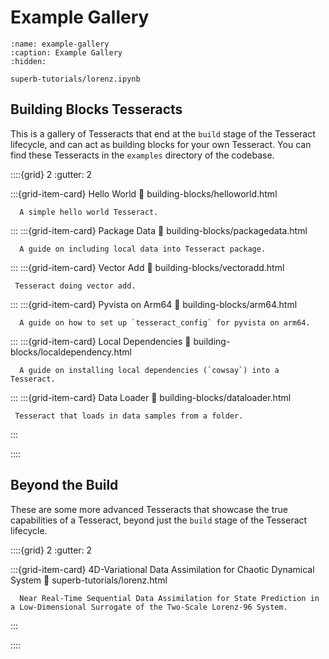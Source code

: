 Example Gallery
====================

```{toctree}
:name: example-gallery
:caption: Example Gallery
:hidden:

superb-tutorials/lorenz.ipynb
```


## Building Blocks Tesseracts

This is a gallery of Tesseracts that end at the `build` stage of the Tesseract lifecycle, and can act as building blocks for your own Tesseract. You can find these Tesseracts in the `examples` directory of the codebase.

::::{grid} 2
   :gutter: 2

   :::{grid-item-card} Hello World
      :link: building-blocks/helloworld.html

      A simple hello world Tesseract.
   :::
   :::{grid-item-card} Package Data
      :link: building-blocks/packagedata.html

      A guide on including local data into Tesseract package.
   :::
   :::{grid-item-card} Vector Add
      :link: building-blocks/vectoradd.html

     Tesseract doing vector add.
   :::
   :::{grid-item-card} Pyvista on Arm64
      :link: building-blocks/arm64.html

      A guide on how to set up `tesseract_config` for pyvista on arm64.
   :::
   :::{grid-item-card} Local Dependencies
      :link: building-blocks/localdependency.html

      A guide on installing local dependencies (`cowsay`) into a Tesseract.
   :::
   :::{grid-item-card} Data Loader
      :link: building-blocks/dataloader.html

     Tesseract that loads in data samples from a folder.
   :::

::::

## Beyond the Build

These are some more advanced Tesseracts that showcase the true capabilities of a Tesseract, beyond just the `build` stage of the Tesseract lifecycle.

::::{grid} 2
   :gutter: 2

   :::{grid-item-card} 4D-Variational Data Assimilation for Chaotic Dynamical System
      :link: superb-tutorials/lorenz.html

      Near Real-Time Sequential Data Assimilation for State Prediction in a Low-Dimensional Surrogate of the Two-Scale Lorenz-96 System.
   :::

::::
